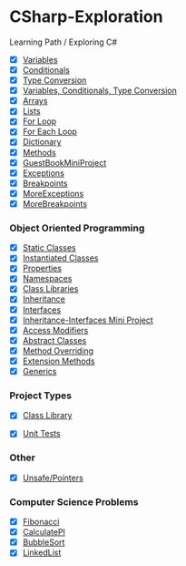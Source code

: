 # CSharp-Exploration
Learning Path / Exploring C#

- [x] [Variables](Basics/Variables)
- [x] [Conditionals](Basics/Conditionals)
- [x] [Type Conversion](Basics/TypeConversion) 
- [x] [Variables, Conditionals, Type Conversion](Basics/VariablesAndConditionalsMiniProject) 
- [x] [Arrays](Basics/Arrays)
- [x] [Lists](Basics/Lists)
- [x] [For Loop](Basics/ForLoop)
- [x] [For Each Loop](Basics/ForEachLoops)
- [x] [Dictionary](Basics/Dictionary)
- [x] [Methods](Basics/Methods)
- [x] [GuestBookMiniProject](Basics/GuestBookMiniProject) 
- [x] [Exceptions](Basics/Exceptions)
- [x] [Breakpoints](Basics/Breakpoints)
- [x] [MoreExceptions](Basics/MoreExceptions)
- [x] [MoreBreakpoints](Basics/MoreBreakpoints)

### Object Oriented Programming
- [x] [Static Classes](Object%20Oriented%20Programming/StaticClasses)
- [x] [Instantiated Classes](Object%20Oriented%20Programming/InstantiatedClasses)
- [x] [Properties](Object%20Oriented%20Programming/Properties)
- [x] [Namespaces](Object%20Oriented%20Programming/Namespaces) 
- [x] [Class Libraries](Object%20Oriented%20Programming/ClassLibrary)
- [x] [Inheritance](Object%20Oriented%20Programming/Inheritance)
- [x] [Interfaces](Object%20Oriented%20Programming/Interfaces)
- [x] [Inheritance-Interfaces Mini Project](Object%20Oriented%20Programming/Inheritance-InterfacesMiniProject)
- [x] [Access Modifiers](Object%20Oriented%20Programming/AccessModifiers)
- [x] [Abstract Classes](Object%20Oriented%20Programming/Abstract%20Classes)
- [x] [Method Overriding](Object%20Oriented%20Programming/MethodOverriding)
- [x] [Extension Methods](Object%20Oriented%20Programming/ExtensionMethods)
- [x] [Generics](Object%20Oriented%20Programming/Generics)

### Project Types
- [x] [Class Library](Project%20Types/Class%20Library)
- [x] [Unit Tests](Project%20Types/UnitTesting)


### Other
- [x] [Unsafe/Pointers](Object%20Oriented%20Programming/UnsafePointers)

### Computer Science Problems
- [x] [Fibonacci](CSProblems/Fibonacci)
- [x] [CalculatePI](CSProblems/Calculate%20PI)
- [x] [BubbleSort](CSProblems/BubbleSort)
- [x] [LinkedList](CSProblems/LinkedList) 